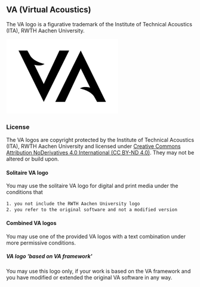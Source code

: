 ## VA (Virtual Acoustics)

The VA logo is a figurative trademark of the Institute of Technical Acoustics (ITA), RWTH Aachen University.

![alt text](VA_logo_solitaire_bt_300x200.png "Official solitaire VA (Virtual Acoustics) logo, black & transparent") 


### License

The VA logos are copyright protected by the Institute of Technical Acoustics (ITA), RWTH Aachen University and licensed under [Creative Commons Attribution NoDerivatives 4.0 International (CC BY-ND 4.0)](https://creativecommons.org/licenses/by-nd/4.0/legalcode). They may not be altered or build upon.


#### Solitaire VA logo

You may use the solitaire VA logo for digital and print media under the conditions that

	1. you not include the RWTH Aachen University logo
	2. you refer to the original software and not a modified version


#### Combined VA logos

You may use one of the provided VA logos with a text combination under more permissive conditions.


##### VA logo 'based on VA framework'

You may use this logo only, if your work is based on the VA framework and you have modified or extended the original VA software in any way.
